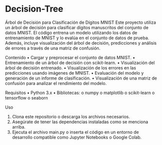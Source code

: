 # Decision-Tree

Árbol de Decisión para Clasificación de Dígitos MNIST
Este proyecto utiliza un árbol de decisión para clasificar dígitos manuscritos del conjunto de datos MNIST. El código entrena un modelo utilizando los datos de entrenamiento de MNIST y lo evalúa en el conjunto de datos de prueba. Además, incluye visualización del árbol de decisión, predicciones y análisis de errores a través de una matriz de confusión.

Contenido
•	Cargar y preprocesar el conjunto de datos MNIST.
•	Entrenamiento de un árbol de decisión con scikit-learn.
•	Visualización del árbol de decisión entrenado.
•	Visualización de los errores en las predicciones usando imágenes de MNIST.
•	Evaluación del modelo y generación de un informe de clasificación.
•	Visualización de una matriz de confusión para analizar el rendimiento del modelo.

Requisitos
•	Python 3.x
•	Bibliotecas:
o	numpy
o	matplotlib
o	scikit-learn
o	tensorflow 
o	seaborn 

Uso
1.	Clona este repositorio o descarga los archivos necesarios.
2.	Asegúrate de tener las dependencias instaladas como se menciona arriba.
3.	Ejecuta el archivo main.py o inserta el código en un entorno de desarrollo compatible como Jupyter Notebooks o Google Colab.

